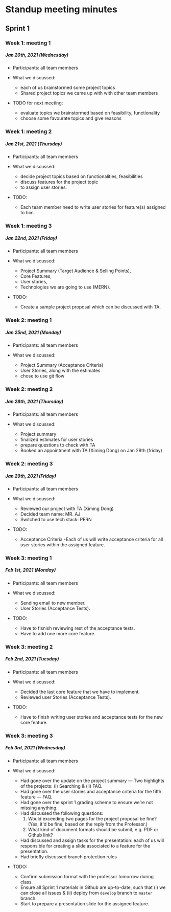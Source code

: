 # Standup meeting minutes

## Sprint 1

### Week 1: meeting 1

##### Jan 20th, 2021 (Wednesday)
- Participants: all team members

- What we discussed: 
  - each of us brainstormed some project topics
  - Shared project topics we came up with with other team members

- TODO for next meeting:
  - evaluate topics we brainstormed based on feasibility, functionality
  - choose some favourate topics and give reasons


### Week 1: meeting 2

##### Jan 21st, 2021 (Thursday)
- Participants: all team members

- What we discussed: 
  - decide project topics based on functionalities, feasibilities
  - discuss features for the project topic
  - to assign user stories.

- TODO:
  - Each team member need to write user stories for feature(s) assigned to him.
 

### Week 1: meeting 3

##### Jan 22nd, 2021 (Friday)
- Participants: all team members

- What we discussed: 
  - Project Summary (Target Audience & Selling Points),
  - Core Features,
  - User stories,
  - Technologies we are going to use (MERN).

- TODO:
  - Create a sample project proposal which can be discussed with TA. 


### Week 2: meeting 1

##### Jan 25nd, 2021 (Monday)
- Participants: all team members

- What we discussed: 
  - Project Summary (Acceptance Criteria)
  - User Stories, along with the estimates
  - chose to use git flow 


### Week 2: meeting 2

##### Jan 28th, 2021 (Thursday)
- Participants: all team members

- What we discussed: 
  - Project summary
  - finalized estimates for user stories
  - prepare questions to check with TA
  - Booked an appointment with TA (Ximing Dong) on Jan 29th (friday)


### Week 2: meeting 3

##### Jan 29th, 2021 (Friday)
- Participants: all team members

- What we discussed: 
  - Reviewed our project with TA (Ximing Dong)
  - Decided team name: MR. AJ
  - Switched to use tech stack: PERN

- TODO:
  - Acceptance Criteria
    -Each of us will write acceptance criteria for all user stories within the assigned feature.


### Week 3: meeting 1

##### Feb 1st, 2021 (Monday)
- Participants: all team members

- What we discussed: 
  - Sending email to new member.
  - User Stories (Acceptance Tests).

- TODO:
  - Have to fisnish reviewing rest of the acceptance tests.
  - Have to add one more core feature. 


### Week 3: meeting 2

##### Feb 2nd, 2021 (Tuesday)
- Participants: all team members

- What we discussed: 
  - Decided the last core feature that we have to implement.
  - Reviewed user Stories (Acceptance Tests).

- TODO:
  - Have to finish writing user stories and acceptance tests for the new core feature.
  
### Week 3: meeting 3

##### Feb 3rd, 2021 (Wednesday)
- Participants: all team members

- What we discussed:
  - Had gone over the update on the project summary — Two highlights of the projects: (i) Searching & (ii) FAQ.
  - Had gone over the user stories and acceptance criteria for the fifth feature — FAQ.
  - Had gone over the sprint 1 grading scheme to ensure we’re not missing anything.
  - Had discussed the following questions: 
      1. Would exceeding two pages for the project proposal be fine? (Yes, it'd be fine, based on the reply from the Professor.)
      2. What kind of document formats should be submit, e.g. PDF or Github link?
  - Had discussed and assign tasks for the presentation: each of us will responsible for creating a slide associated to a feature for the presentation.
  - Had briefly discussed branch protection rules
 
- TODO:
  - Confirm submission format with the professor tomorrow during class.
  - Ensure all Sprint 1 materials in Github are up-to-date, such that (i) we can close all issues & (ii) deploy from `develop` branch to `master` branch.
  - Start to prepare a presentation slide for the assigned feature.
